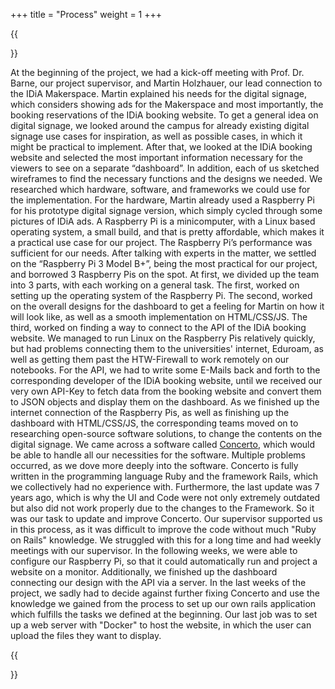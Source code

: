 +++
title = "Process"
weight = 1
+++

{{<section title="Process">}}

At the beginning of the project, we had a kick-off meeting with Prof. Dr. Barne, our project supervisor, and Martin Holzhauer, our lead connection to the IDiA Makerspace. Martin explained his needs for the digital signage, which considers showing ads for the Makerspace and most importantly, the booking reservations of the IDiA booking website. 
To get a general idea on digital signage, we looked around the campus for already existing digital signage use cases for inspiration, as well as possible cases, in which it might be practical to implement. After that, we looked at the IDiA booking website and selected the most important information necessary for the viewers to see on a separate “dashboard”. In addition, each of us sketched wireframes to find the necessary functions and the designs we needed. We researched which hardware, software, and frameworks we could use for the implementation. 
For the hardware, Martin already used a Raspberry Pi for his prototype digital signage version, which simply cycled through some pictures of IDiA ads. A Raspberry Pi is a minicomputer, with a Linux based operating system, a small build, and that is pretty affordable, which makes it a practical use case for our project. The Raspberry Pi’s performance was sufficient for our needs. After talking with experts in the matter, we settled on the “Raspberry Pi 3 Model B+”, being the most practical for our project, and borrowed 3 Raspberry Pis on the spot. 
At first, we divided up the team into 3 parts, with each working on a general task. The first, worked on setting up the operating system of the Raspberry Pi. The second, worked on the overall designs for the dashboard to get a feeling for Martin on how it will look like, as well as a smooth implementation on HTML/CSS/JS. The third, worked on finding a way to connect to the API of the IDiA booking website.
We managed to run Linux on the Raspberry Pis relatively quickly, but had problems connecting them to the universities' internet, Eduroam, as well as getting them past the HTW-Firewall to work remotely on our notebooks. For the API, we had to write some E-Mails back and forth to the corresponding developer of the IDiA booking website, until we received our very own API-Key to fetch data from the booking website and convert them to JSON objects and display them on the dashboard.
As we finished up the internet connection of the Raspberry Pis, as well as finishing up the dashboard with HTML/CSS/JS, the corresponding teams moved on to researching open-source software solutions, to change the contents on the digital signage. We came across a software called [Concerto](https://www.concerto-signage.org/overview), which would be able to handle all our necessities for the software. Multiple problems occurred, as we dove more deeply into the software. Concerto is fully written in the programming language Ruby and the framework Rails, which we collectively had no experience with. Furthermore, the last update was 7 years ago, which is why the UI and Code were not only extremely outdated but also did not work properly due to the changes to the Framework. So it was our task to update and improve Concerto. 
Our supervisor supported us in this process, as it was difficult to improve the code without much "Ruby on Rails" knowledge. We struggled with this for a long time and had weekly meetings with our supervisor.
In the following weeks, we were able to configure our Raspberry Pi, so that it could automatically run and project a website on a monitor. Additionally, we finished up the dashboard connecting our design with the API via a server.
In the last weeks of the project, we sadly had to decide against further fixing Concerto and use the knowledge we gained from the process to set up our own rails application which fulfills the tasks we defined at the beginning. Our last job was to set up a web server with "Docker" to host the website, in which the user can upload the files they want to display.

{{</section>}}
